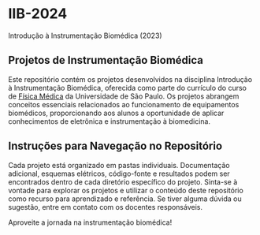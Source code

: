 # IIB-2024

Introdução à Instrumentação Biomédica (2023)

## Projetos de Instrumentação Biomédica
Este repositório contém os projetos desenvolvidos na disciplina Introdução à Instrumentação Biomédica, oferecida como parte do currículo do curso de [Física Médica](https://www.ffclrp.usp.br/graduacoes/cursos.php?g=2)
da Universidade de São Paulo. Os projetos abrangem conceitos essenciais relacionados ao funcionamento de equipamentos biomédicos, proporcionando aos alunos a oportunidade de aplicar conhecimentos de eletrônica 
e instrumentação à biomedicina.

## Instruções para Navegação no Repositório
Cada projeto está organizado em pastas individuais. Documentação adicional, esquemas elétricos, código-fonte e resultados podem ser encontrados dentro de cada diretório específico do projeto.
Sinta-se à vontade para explorar os projetos e utilizar o conteúdo deste repositório como recurso para aprendizado e referência. Se tiver alguma dúvida ou sugestão, entre em contato com os docentes responsáveis.

Aproveite a jornada na instrumentação biomédica!
